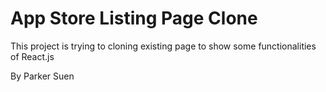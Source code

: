 # App Store Listing Page Clone

This project is trying to cloning existing page to show some functionalities of React.js

By Parker Suen

